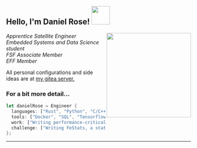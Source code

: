 <h2> Hello, I'm Daniel Rose! <img src="https://media.giphy.com/media/h741oEMnAUIILdX0kU/giphy.gif" width="50"></h2>
<img align='right' src="https://cdn.pixabay.com/photo/2017/03/23/12/32/arduino-2168193_960_720.png" width="230">
<p><em>Apprentice Satellite Engineer</br>Embedded Systems and Data Science student</br>FSF Associate Member</br>EFF Member
</em></p>

All personal configurations and side ideas are at [my gitea server.](https://git.danielr.xyz)

### For a bit more detail... 

```rust
let danielRose = Engineer {
  languages: ["Rust", "Python", "C/C++", "Julia", "Lisp (Guile Emacs Hy Clojure)"],
  tools: ["Docker", "SQL", "Tensorflow", "Nginx", "Pandas", "rppal"],
  work: ["Writing performance-critical embedded applications in Rust"],
  challenge: ["Writing FeStats, a statistics TUI program in Rust & Python/Hy!"],
};
```
---

